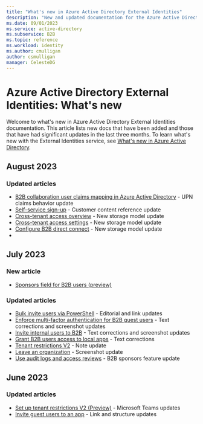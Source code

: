 ```yaml
---
title: "What's new in Azure Active Directory External Identities"
description: "New and updated documentation for the Azure Active Directory External Identities."
ms.date: 09/01/2023
ms.service: active-directory
ms.subservice: B2B
ms.topic: reference
ms.workload: identity
ms.author: cmulligan
author: csmulligan
manager: CelesteDG
---
```


# Azure Active Directory External Identities: What's new

Welcome to what's new in Azure Active Directory External Identities documentation. This article lists new docs that have been added and those that have had significant updates in the last three months. To learn what's new with the External Identities service, see [What's new in Azure Active Directory](../fundamentals/whats-new.md).

## August 2023

### Updated articles

- [B2B collaboration user claims mapping in Azure Active Directory](claims-mapping.md) - UPN claims behavior update
- [Self-service sign-up](self-service-sign-up-overview.md) - Customer content reference update 
- [Cross-tenant access overview](cross-tenant-access-overview.md) - New storage model update
- [Cross-tenant access settings](cross-tenant-access-settings-b2b-collaboration.md) - New storage model update
- [Configure B2B direct connect](cross-tenant-access-settings-b2b-direct-connect.md) - New storage model update
- 
## July 2023

### New article

- [Sponsors field for B2B users (preview)](b2b-sponsors.md)

### Updated articles

- [Bulk invite users via PowerShell](bulk-invite-powershell.md) - Editorial and link updates
- [Enforce multi-factor authentication for B2B guest users](b2b-tutorial-require-mfa.md) - Text corrections and screenshot updates
- [Invite internal users to B2B](invite-internal-users.md) - Text corrections and screenshot updates
- [Grant B2B users access to local apps](hybrid-cloud-to-on-premises.md) - Text corrections
- [Tenant restrictions V2](tenant-restrictions-v2.md) - Note update
- [Leave an organization](leave-the-organization.md) - Screenshot update
- [Use audit logs and access reviews](auditing-and-reporting.md) - B2B sponsors feature update

## June 2023

### Updated articles

- [Set up tenant restrictions V2 (Preview)](tenant-restrictions-v2.md) - Microsoft Teams updates
- [Invite guest users to an app](add-users-information-worker.md) - Link and structure updates


